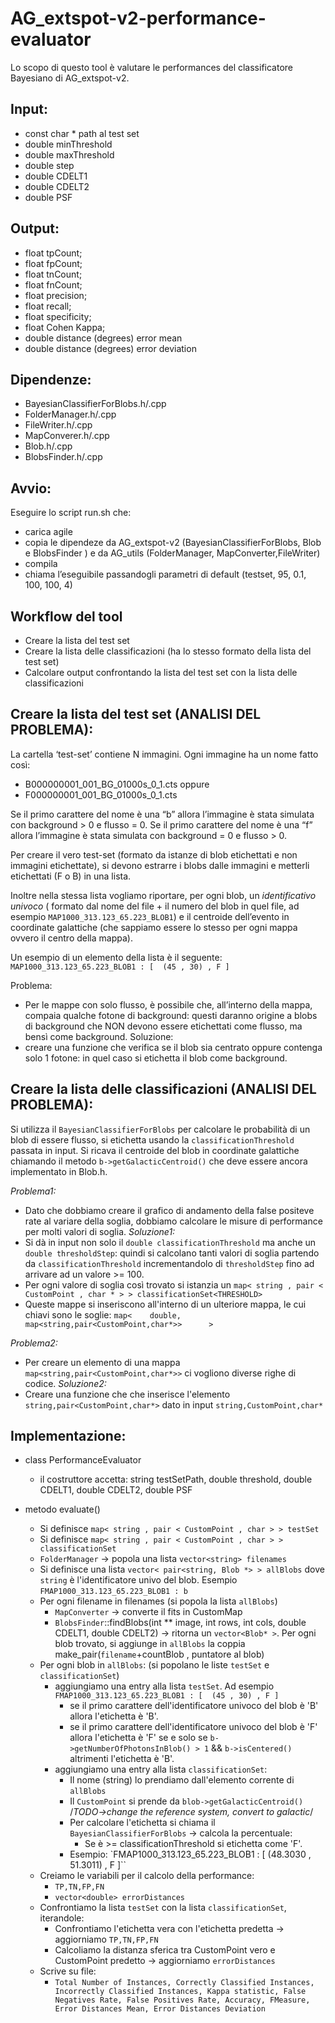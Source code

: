 # AG_extspot-v2-performance-evaluator

Lo scopo di questo tool è valutare le performances del classificatore Bayesiano di AG_extspot-v2. 

## Input:
* const char * path al test set
* double minThreshold
* double maxThreshold
* double step
* double CDELT1
* double CDELT2
* double PSF

## Output:
* float tpCount;
* float fpCount;
* float tnCount;
* float fnCount;
* float precision;
* float recall;
* float specificity;
* float Cohen Kappa;
* double distance (degrees) error mean 
* double distance (degrees) error deviation

## Dipendenze:
* BayesianClassifierForBlobs.h/.cpp
* FolderManager.h/.cpp
* FileWriter.h/.cpp
* MapConverer.h/.cpp
* Blob.h/.cpp
* BlobsFinder.h/.cpp

## Avvio:
Eseguire lo script run.sh che:
* carica agile
* copia le dipendeze da AG_extspot-v2 (BayesianClassifierForBlobs, Blob e BlobsFinder ) e da AG_utils (FolderManager, MapConverter,FileWriter)
* compila
* chiama l’eseguibile passandogli parametri di default (testset, 95, 0.1, 100, 100, 4)

## Workflow del tool
* Creare la lista del test set 
* Creare la lista delle classificazioni (ha lo stesso formato della lista del test set)
* Calcolare output confrontando la lista del test set con la lista delle classificazioni

## Creare la lista del test set (ANALISI DEL PROBLEMA):
La cartella ‘test-set’ contiene N immagini. Ogni immagine ha un nome fatto così: 
* B000000001_001_BG_01000s_0_1.cts 
oppure 
* F000000001_001_BG_01000s_0_1.cts

Se il primo carattere del nome è una “b” allora l’immagine è stata simulata con background > 0 e flusso = 0.
Se il primo carattere del nome è una “f” allora l’immagine è stata simulata con background = 0 e flusso > 0.

Per creare il vero test-set (formato da istanze di blob etichettati e non immagini etichettate), si devono estrarre i blobs dalle immagini e metterli etichettati (F o B) in una lista.
    
Inoltre nella stessa lista vogliamo riportare, per ogni blob, un *identificativo univoco* ( formato dal nome del file + il numero del blob in quel file, ad esempio `MAP1000_313.123_65.223_BLOB1`) e il centroide dell’evento in coordinate galattiche (che sappiamo essere lo stesso per ogni mappa ovvero il centro della mappa).

Un esempio di un elemento della lista è il seguente:
`MAP1000_313.123_65.223_BLOB1 : [  (45 , 30) , F ]`

Problema: 
* Per le mappe con solo flusso, è possibile che, all’interno della mappa, compaia qualche fotone di background: questi daranno origine a blobs di background che NON devono essere etichettati come flusso, ma bensì come background.
Soluzione:
* creare una funzione che verifica se il blob sia centrato oppure contenga solo 1 fotone: in quel caso si etichetta il blob come background.

## Creare la lista delle classificazioni (ANALISI DEL PROBLEMA):
Si utilizza il `BayesianClassifierForBlobs` per calcolare le probabilità di un blob di essere flusso, si etichetta usando la `classificationThreshold` passata in input. 
Si ricava il centroide del blob in coordinate galattiche chiamando il metodo `b->getGalacticCentroid()` che deve essere ancora implementato in Blob.h.

*Problema1:*
* Dato che dobbiamo creare il grafico di andamento della false positeve rate al variare della soglia, dobbiamo calcolare le misure di performance per molti valori di soglia. 
*Soluzione1:*
* Si dà in input non solo il `double classificationThreshold` ma anche un `double thresholdStep`: quindi si calcolano tanti valori di soglia partendo da `classificationThreshold` incrementandolo di `thresholdStep` fino ad arrivare ad un valore >= 100.
* Per ogni valore di soglia così trovato si istanzia un `map< string , pair < CustomPoint , char * > > classificationSet<THRESHOLD>`
* Queste mappe si inseriscono all'interno di un ulteriore mappa, le cui chiavi sono le soglie:  `map<    double, map<string,pair<CustomPoint,char*>>      >`

*Problema2:*
* Per creare un elemento di una mappa `map<string,pair<CustomPoint,char*>>` ci vogliono diverse righe di codice.
*Soluzione2:*
* Creare una funzione che che inserisce l'elemento `string,pair<CustomPoint,char*>` dato in input `string,CustomPoint,char*`

## Implementazione: 
* class PerformanceEvaluator
    * il costruttore accetta: string testSetPath, double threshold, double CDELT1, double CDELT2, double PSF
    
* metodo evaluate()
    * Si definisce `map< string , pair < CustomPoint , char > > testSet`
    * Si definisce `map< string , pair < CustomPoint , char > > classificationSet`
    * `FolderManager` -> popola una lista `vector<string> filenames`
    * Si definisce una lista `vector< pair<string, Blob *> > allBlobs`  dove `string` è l'identificatore univo del blob. Esempio `FMAP1000_313.123_65.223_BLOB1 : b`
    * Per ogni filename in filenames    (si popola la lista `allBlobs`)
        * `MapConverter` -> converte il fits in CustomMap
        * `BlobsFinder`::findBlobs(int ** image, int rows, int cols, double CDELT1, double CDELT2) -> ritorna un `vector<Blob* >`. Per ogni blob trovato, si aggiunge in `allBlobs` la coppia make_pair(`filename`+countBlob , puntatore al blob) 
    * Per ogni blob in `allBlobs`:      (si popolano le liste `testSet` e `classificationSet`)
        * aggiungiamo una entry alla lista `testSet`. Ad esempio `FMAP1000_313.123_65.223_BLOB1 : [  (45 , 30) , F ]`
            * se il primo carattere dell'identificatore univoco del blob è 'B' allora l'etichetta è 'B'.
            * se il primo carattere dell'identificatore univoco del blob è 'F' allora l'etichetta è 'F' se e solo se `b->getNumberOfPhotonsInBlob() > 1` && `b->isCentered()` altrimenti l'etichetta è 'B'.   
        * aggiungiamo una entry alla lista `classificationSet`:
            * Il nome (string) lo prendiamo dall'elemento corrente di `allBlobs`
            * Il `CustomPoint` si prende da `blob->getGalacticCentroid()` /*TODO->change the reference system, convert to galactic*/
            * Per calcolare l'etichetta si chiama il `BayesianClassifierForBlobs` -> calcola la percentuale:
                * Se è >= classificationThreshold si etichetta come 'F'.
            * Esempio: `FMAP1000_313.123_65.223_BLOB1 : [  (48.3030 , 51.3011) , F ]``
     * Creiamo le variabili per il calcolo della performance:
        * `TP,TN,FP,FN`
        * `vector<double> errorDistances`
     * Confrontiamo la lista `testSet` con la lista `classificationSet`, iterandole:
        * Confrontiamo l'etichetta vera con l'etichetta predetta -> aggiorniamo `TP,TN,FP,FN`
        * Calcoliamo la distanza sferica tra CustomPoint vero e CustomPoint predetto -> aggiorniamo `errorDistances`
     * Scrive su file:
        * `Total Number of Instances, Correctly Classified Instances, Incorrectly Classified Instances, Kappa statistic, False Negatives Rate, False Positives Rate, Accuracy, FMeasure, Error Distances Mean, Error Distances Deviation`

